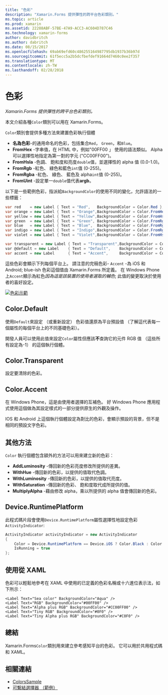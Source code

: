 ```yaml
---
title: "色彩"
description: "Xamarin.Forms 提供彈性的跨平台色彩類別。"
ms.topic: article
ms.prod: xamarin
ms.assetid: 22288ABF-57BE-47A9-ACC3-AC604D787C46
ms.technology: xamarin-forms
author: davidbritch
ms.author: dabritch
ms.date: 08/15/2017
ms.openlocfilehash: 69ab69efd60c486255164987795db1937b36b97d
ms.sourcegitcommit: 61f5ecc5a2b5dcfbefdef91664d7460c0ee2f357
ms.translationtype: MT
ms.contentlocale: zh-TW
ms.lasthandoff: 02/28/2018
---
```

# <a name="colors"></a>色彩

_Xamarin.Forms 提供彈性的跨平台色彩類別。_

本文介紹各種`Color`類別可以用在 Xamarin.Forms。

`Color`類別會提供多種方法來建置色彩執行個體

-  **名為色彩**-的通用命名的色彩，包括集合`Red`， `Green`，和`Blue`。
-  **FromHex** -字串值，在 HTML 中，例如"00FF00 」 使用的語法類似。 Alpha 可以選擇性地指定為第一對的字元 ("CC00FF00")。
-  **FromHsla** -色調、 飽和度和亮度`double`值，並選擇性的 alpha 值 (0.0-1.0)。
-  **FromRgb** -紅色、 綠色和藍色`int`值 (0-255)。
-  **FromRgba** -紅色、 綠色、 藍色及 alpha`int`值 (0-255)。
-  **FromUint** -設定單一`double`值代表**argb**。

以下是一些範例色彩，指派給`BackgroundColor`的使用不同的變化，允許語法的一些標籤：

```csharp
var red    = new Label { Text = "Red",   BackgroundColor = Color.Red };
var orange = new Label { Text = "Orange",BackgroundColor = Color.FromHex("FF6A00") };
var yellow = new Label { Text = "Yellow",BackgroundColor = Color.FromHsla(0.167, 1.0, 0.5, 1.0) };
var green  = new Label { Text = "Green", BackgroundColor = Color.FromRgb (38, 127, 0) };
var blue   = new Label { Text = "Blue",  BackgroundColor = Color.FromRgba(0, 38, 255, 255) };
var indigo = new Label { Text = "Indigo",BackgroundColor = Color.FromRgb (0, 72, 255) };
var violet = new Label { Text = "Violet",BackgroundColor = Color.FromHsla(0.82, 1, 0.25, 1) };

var transparent = new Label { Text = "Transparent",BackgroundColor = Color.Transparent };
var @default = new Label    { Text = "Default",    BackgroundColor = Color.Default };
var accent = new Label      { Text = "Accent",     BackgroundColor = Color.Accent };
```

這些色彩會顯示下列每個平台上。 請注意的完稿色彩- `Accent` -為 iOS 和 Android; blue-ish 色彩這個值由 Xamarin.Forms 所定義。 在 Windows Phone 上`Accent`顯示為紅色*因為這是該裝置的使用者選取的輔色*; 此值的變更取決於使用者的喜好設定。

 [ ![色彩示範](colors-images/colors-sml.png "色彩示範")](colors-images/colors.png "色彩示範")

## <a name="colordefault"></a>Color.Default

使用`Default`來設定 （或重新設定） 色彩值還原為平台預設值 （了解這代表每一個屬性的每個平台上的不同基礎色彩）。

開發人員可以使用此值來設定`Color`屬性但應該**不**查詢它的元件 RGB 值 （這些所有設定為-1） 的這個執行個體。

## <a name="colortransparent"></a>Color.Transparent

設定要清除的色彩。

## <a name="coloraccent"></a>Color.Accent

在 Windows Phone，這是由使用者選擇的互補色。 好 Windows Phone 應用程式使用這個做為其設定樣式的一部分提供原生的外觀及操作。

IOS 和 Android 上這個執行個體設定為對比的色彩，會顯示預設的背景，但不是相同的預設文字色彩。

## <a name="additional-methods"></a>其他方法

`Color` 執行個體包含額外的方法可以用來建立新的色彩：

-  **AddLuminosity** -傳回新的色彩亮度修改所提供的差異。
-  **WithHue** -傳回新的色彩，以提供的值取代色調。
-  **WithLuminosity** -傳回新的色彩，以提供的值取代亮度。
-  **WithSaturation** -傳回新的色彩、 飽和度取代成所提供的值。
-  **MultiplyAlpha** -藉由修改 alpha，乘以所提供的 alpha 值會傳回新的色彩。

## <a name="deviceruntimeplatform"></a>Device.RuntimePlatform

此程式碼片段會使用`Device.RuntimePlatform`屬性選擇性地設定色彩`ActivityIndicator`:

```csharp
ActivityIndicator activityIndicator = new ActivityIndicator
{
    Color = Device.RuntimePlatform == Device.iOS ? Color.Black : Color.Default,
    IsRunning = true
};
```

## <a name="using-from-xaml"></a>使用從 XAML

色彩可以輕鬆地參考在 XAML 中使用的已定義的色彩名稱或十六進位表示法，如下所示：

```xaml
<Label Text="Sea color" BackgroundColor="Aqua" />
<Label Text="RGB" BackgroundColor="#00FF00" />
<Label Text="Alpha plus RGB" BackgroundColor="#CC00FF00" />
<Label Text="Tiny RGB" BackgroundColor="#0F0" />
<Label Text="Tiny Alpha plus RGB" BackgroundColor="#C0F0" />
```

## <a name="summary"></a>總結

Xamarin.Forms`Color`類別用來建立參考感知平台的色彩。 它可以用於共用程式碼和 XAML。


## <a name="related-links"></a>相關連結

- [ColorsSample](https://developer.xamarin.com/samples/WorkingWithColors)
- [可繫結選擇器 （範例）](https://developer.xamarin.com/samples/xamarin-forms/UserInterface/BindablePicker/)
